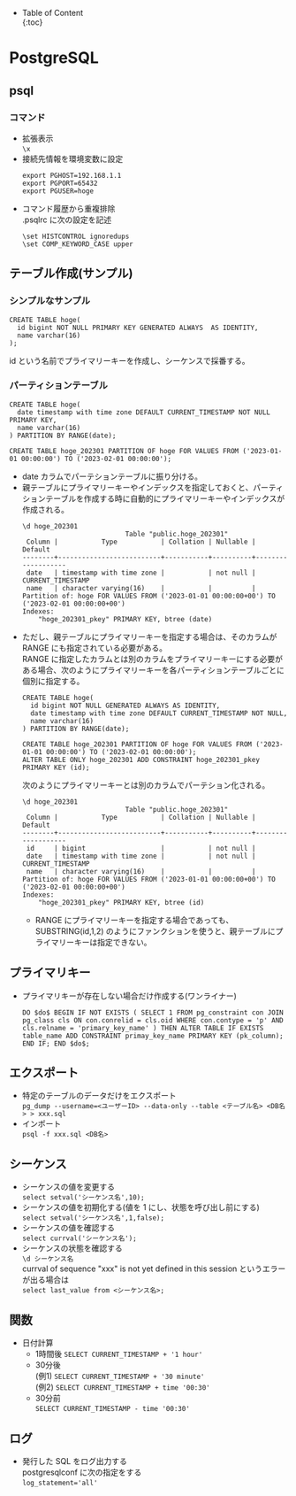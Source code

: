 - Table of Content  
{:toc}

# PostgreSQL

## psql

### コマンド
* 拡張表示  
  `\x`
* 接続先情報を環境変数に設定
  ```
  export PGHOST=192.168.1.1
  export PGPORT=65432
  export PGUSER=hoge
  ```
* コマンド履歴から重複排除  
  .psqlrc に次の設定を記述
  ```
  \set HISTCONTROL ignoredups
  \set COMP_KEYWORD_CASE upper
  ```

## テーブル作成(サンプル)

### シンプルなサンプル

```
CREATE TABLE hoge(
  id bigint NOT NULL PRIMARY KEY GENERATED ALWAYS  AS IDENTITY,
  name varchar(16)
);
```
id という名前でプライマリーキーを作成し、シーケンスで採番する。

### パーティションテーブル

```
CREATE TABLE hoge(
  date timestamp with time zone DEFAULT CURRENT_TIMESTAMP NOT NULL PRIMARY KEY,
  name varchar(16)
) PARTITION BY RANGE(date);

CREATE TABLE hoge_202301 PARTITION OF hoge FOR VALUES FROM ('2023-01-01 00:00:00') TO ('2023-02-01 00:00:00');
```
* date カラムでパーテションテーブルに振り分ける。  
* 親テーブルにプライマリーキーやインデックスを指定しておくと、パーティションテーブルを作成する時に自動的にプライマリーキーやインデックスが作成される。  
  ```
  \d hoge_202301
                            Table "public.hoge_202301"
   Column |           Type           | Collation | Nullable |      Default      
  --------+--------------------------+-----------+----------+-------------------
   date   | timestamp with time zone |           | not null | CURRENT_TIMESTAMP
   name   | character varying(16)    |           |          | 
  Partition of: hoge FOR VALUES FROM ('2023-01-01 00:00:00+00') TO ('2023-02-01 00:00:00+00')
  Indexes:
      "hoge_202301_pkey" PRIMARY KEY, btree (date)
  ```
* ただし、親テーブルにプライマリーキーを指定する場合は、そのカラムが RANGE にも指定されている必要がある。  
  RANGE に指定したカラムとは別のカラムをプライマリーキーにする必要がある場合、次のようにプライマリーキーを各パーティションテーブルごとに個別に指定する。
  ```
  CREATE TABLE hoge(
    id bigint NOT NULL GENERATED ALWAYS AS IDENTITY,
    date timestamp with time zone DEFAULT CURRENT_TIMESTAMP NOT NULL,
    name varchar(16)
  ) PARTITION BY RANGE(date);
  
  CREATE TABLE hoge_202301 PARTITION OF hoge FOR VALUES FROM ('2023-01-01 00:00:00') TO ('2023-02-01 00:00:00');
  ALTER TABLE ONLY hoge_202301 ADD CONSTRAINT hoge_202301_pkey PRIMARY KEY (id);
  ```
  次のようにプライマリーキーとは別のカラムでパーテション化される。
  ```
  \d hoge_202301
                            Table "public.hoge_202301"
   Column |           Type           | Collation | Nullable |      Default      
  --------+--------------------------+-----------+----------+-------------------
   id     | bigint                   |           | not null | 
   date   | timestamp with time zone |           | not null | CURRENT_TIMESTAMP
   name   | character varying(16)    |           |          | 
  Partition of: hoge FOR VALUES FROM ('2023-01-01 00:00:00+00') TO ('2023-02-01 00:00:00+00')
  Indexes:
      "hoge_202301_pkey" PRIMARY KEY, btree (id)
  ```
  * RANGE にプライマリーキーを指定する場合であっても、SUBSTRING(id,1,2) のようにファンクションを使うと、親テーブルにプライマリーキーは指定できない。

## プライマリキー

* プライマリキーが存在しない場合だけ作成する(ワンライナー)  
  ```
  DO $do$ BEGIN IF NOT EXISTS ( SELECT 1 FROM pg_constraint con JOIN pg_class cls ON con.conrelid = cls.oid WHERE con.contype = 'p' AND cls.relname = 'primary_key_name' ) THEN ALTER TABLE IF EXISTS table_name ADD CONSTRAINT primay_key_name PRIMARY KEY (pk_column); END IF; END $do$;
  ```

## エクスポート

* 特定のテーブルのデータだけをエクスポート  
  `pg_dump --username=<ユーザーID> --data-only --table <テーブル名> <DB名> > xxx.sql`
* インポート  
  `psql -f xxx.sql <DB名>`

## シーケンス

* シーケンスの値を変更する  
`select setval('シーケンス名',10);`
* シーケンスの値を初期化する(値を 1 にし、状態を呼び出し前にする)  
`select setval('シーケンス名',1,false);`
* シーケンスの値を確認する  
`select currval('シーケンス名');`
* シーケンスの状態を確認する  
`\d シーケンス名`  
currval of sequence "xxx" is not yet defined in this session というエラーが出る場合は  
`select last_value from <シーケンス名>;`

## 関数

* 日付計算  
  * 1時間後
    `SELECT CURRENT_TIMESTAMP + '1 hour'`
  * 30分後  
    (例1) `SELECT CURRENT_TIMESTAMP + '30 minute'`  
    (例2) `SELECT CURRENT_TIMESTAMP + time '00:30'`
  * 30分前  
    `SELECT CURRENT_TIMESTAMP - time '00:30'`

## ログ

* 発行した SQL をログ出力する  
postgresqlconf に次の指定をする  
`log_statement='all'`
